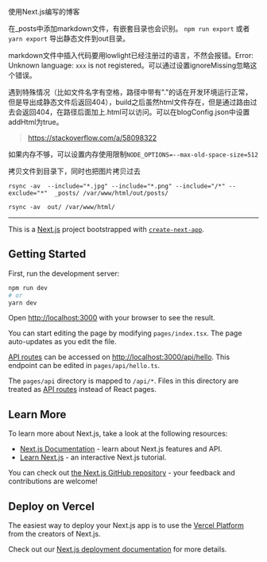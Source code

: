 使用Next.js编写的博客

在_posts中添加markdown文件，有嵌套目录也会识别。
`npm run export` 或者 `yarn export` 导出静态文件到out目录。

markdown文件中插入代码要用lowlight已经注册过的语言，不然会报错。Error: Unknown language: `xxx` is not registered。可以通过设置ignoreMissing忽略这个错误。

遇到特殊情况（比如文件名字有空格，路径中带有"."的话在开发环境运行正常，但是导出成静态文件后返回404），build之后虽然html文件存在，但是通过路由过去会返回404，在路径后面加上.html可以访问。可以在blogConfig.json中设置addHtml为true。
> https://stackoverflow.com/a/58098322

如果内存不够，可以设置内存使用限制`NODE_OPTIONS=--max-old-space-size=512`


拷贝文件到目录下，同时也把图片拷贝过去
```
rsync -av  --include="*.jpg" --include="*.png" --include="/*" --exclude="*"  _posts/ /var/www/html/out/posts/

rsync -av  out/ /var/www/html/

```
---

This is a [Next.js](https://nextjs.org/) project bootstrapped with [`create-next-app`](https://github.com/vercel/next.js/tree/canary/packages/create-next-app).

## Getting Started

First, run the development server:

```bash
npm run dev
# or
yarn dev
```

Open [http://localhost:3000](http://localhost:3000) with your browser to see the result.

You can start editing the page by modifying `pages/index.tsx`. The page auto-updates as you edit the file.

[API routes](https://nextjs.org/docs/api-routes/introduction) can be accessed on [http://localhost:3000/api/hello](http://localhost:3000/api/hello). This endpoint can be edited in `pages/api/hello.ts`.

The `pages/api` directory is mapped to `/api/*`. Files in this directory are treated as [API routes](https://nextjs.org/docs/api-routes/introduction) instead of React pages.

## Learn More

To learn more about Next.js, take a look at the following resources:

- [Next.js Documentation](https://nextjs.org/docs) - learn about Next.js features and API.
- [Learn Next.js](https://nextjs.org/learn) - an interactive Next.js tutorial.

You can check out [the Next.js GitHub repository](https://github.com/vercel/next.js/) - your feedback and contributions are welcome!

## Deploy on Vercel

The easiest way to deploy your Next.js app is to use the [Vercel Platform](https://vercel.com/new?utm_medium=default-template&filter=next.js&utm_source=create-next-app&utm_campaign=create-next-app-readme) from the creators of Next.js.

Check out our [Next.js deployment documentation](https://nextjs.org/docs/deployment) for more details.
